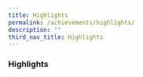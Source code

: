 ```yaml
---
title: Highlights
permalink: /achievements/highlights/
description: ""
third_nav_title: Highlights
---
```


### **Highlights**

